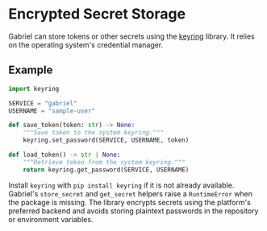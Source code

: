 # Encrypted Secret Storage

Gabriel can store tokens or other secrets using the
[keyring](https://pypi.org/project/keyring/) library. It relies on the
operating system's credential manager.

## Example

```python
import keyring

SERVICE = "gabriel"
USERNAME = "sample-user"

def save_token(token: str) -> None:
    """Save token to the system keyring."""
    keyring.set_password(SERVICE, USERNAME, token)

def load_token() -> str | None:
    """Retrieve token from the system keyring."""
    return keyring.get_password(SERVICE, USERNAME)
```

Install `keyring` with `pip install keyring` if it is not already
available. Gabriel's ``store_secret`` and ``get_secret`` helpers raise a
``RuntimeError`` when the package is missing. The library encrypts secrets
using the platform's preferred backend and avoids storing plaintext
passwords in the repository or environment variables.
